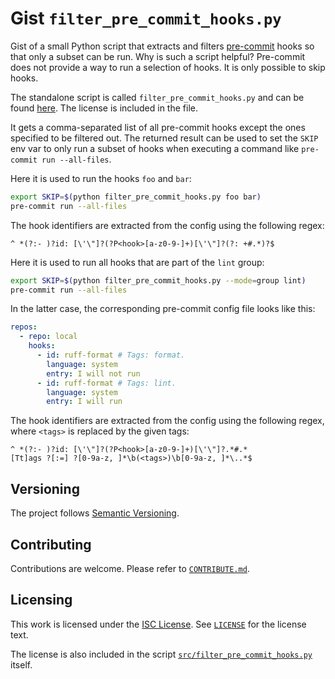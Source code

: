 # Gist `filter_pre_commit_hooks.py`

Gist of a small Python script that extracts and filters
[pre-commit](https://pre-commit.com/) hooks so that only a subset can be run.
Why is such a script helpful? Pre-commit does not provide a way to run a
selection of hooks. It is only possible to skip hooks.

The standalone script is called `filter_pre_commit_hooks.py` and can be found
[here](src/filter_pre_commit_hooks.py). The license is included in the file.

It gets a comma-separated list of all pre-commit hooks except the ones specified
to be filtered out. The returned result can be used to set the `SKIP` env var to
only run a subset of hooks when executing a command like
`pre-commit run --all-files`.

Here it is used to run the hooks `foo` and `bar`:

```sh
export SKIP=$(python filter_pre_commit_hooks.py foo bar)
pre-commit run --all-files
```

The hook identifiers are extracted from the config using the following regex:

```text
^ *(?:- )?id: [\'\"]?(?P<hook>[a-z0-9-]+)[\'\"]?(?: +#.*)?$
```

Here it is used to run all hooks that are part of the `lint` group:

```sh
export SKIP=$(python filter_pre_commit_hooks.py --mode=group lint)
pre-commit run --all-files
```

In the latter case, the corresponding pre-commit config file looks like this:

```yaml
repos:
  - repo: local
    hooks:
      - id: ruff-format # Tags: format.
        language: system
        entry: I will not run
      - id: ruff-format # Tags: lint.
        language: system
        entry: I will run
```

The hook identifiers are extracted from the config using the following regex,
where `<tags>` is replaced by the given tags:

```text
^ *(?:- )?id: [\'\"]?(?P<hook>[a-z0-9-]+)[\'\"]?.*#.*
[Tt]ags ?[:=] ?[0-9a-z, ]*\b(<tags>)\b[0-9a-z, ]*\..*$
```

## Versioning

The project follows [Semantic Versioning](https://semver.org/).

## Contributing

Contributions are welcome. Please refer to [`CONTRIBUTE.md`](CONTRIBUTE.md).

## Licensing

This work is licensed under the
[ISC License](https://en.wikipedia.org/wiki/ISC_license). See
[`LICENSE`](LICENSE) for the license text.

The license is also included in the script
[`src/filter_pre_commit_hooks.py`](src/filter_pre_commit_hooks.py) itself.
